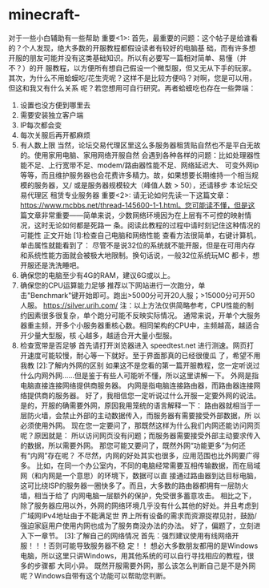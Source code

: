 # minecraft-
对于一些小白辅助有一些帮助
重要<1>:
首先，最重要的问题：这个帖子是给谁看的？个人发现，绝大多数的开服教程都假设读者有较好的电脑基
础，而有许多想开服的朋友可能并没有这类基础知识。所以有必要写一篇相对简单、易懂（并不？）的开
服教程，以方便所有想自己假设一个微型服，但又无从下手的玩家。
其次，为什么不用蛤蟆吃/花生壳呢？这样不是比较方便吗？对啊，您是可以用，但这和我又有什么关系
呢？若您想用可自行研究。再者蛤蟆吃也存在一些弊端：
1. 设置也没方便到哪里去
2. 需要安装独立客户端
3. IP每次都会变
4. 每次关服后再开都麻烦
5. 有人数上限
当然，论坛交易代理区里这么多服务器租赁贴自然也不是平白无故的。使用家用电脑、家用网络开服自然
会遇到各种各样的问题：比如处理器性能不足、上行宽带不足、modem/路由器性能不足、网络延迟大、
可变外网ip等等，而且维护服务器也会花费许多精力。故，如果想要长期维持一个相当规模的服务器，又/
或是服务器规模较大（峰值人数 > 50），还请移步 本论坛交易代理区 租赁专业服务器
重要<2>:
请无论如何先读一下这篇文章：https://www.mcbbs.net/thread-145600-1-1.html。您可能读不懂，但是这
篇文章非常重要——简单来说，少数网络环境因为在上层有不可控的映射情况，这时无论如何都是死路一
条。阅读此教程的过程中请时刻记住这种情况的可能性
正文开始
[1]:检查自己电脑和网络性能
查看方法很简单，右键计算机，单击属性就能看到了：
尽管不是说32位的系统就不能开服，但是在可用内存和系统性能方面就会被极大地限制。换句话说，一般32位系统玩MC
都卡，想开服还是洗洗睡吧。
2. 确保您的电脑至少有4G的RAM，建议6G或以上。
3. 确保您的CPU运算能力足够
推荐以下网站进行一次跑分，单击"Benchmark"键开始即可。跑出>5000分可开20人服；>15000分可开50人服。
https://silver.urih.com/
注：以上方法仅供简略参考，CPU性能的制约因素很多很复杂，单个跑分可能不反映实际情况。
通常来说，开单个大服务器重主频，开多个小服务器重核心数。相同架构的CPU中，主频越高，越适合开少量大型服，核
心越多，越适合开大量小型服。
4. 检查宽带是否足够
首先请打开浏览器进入 speedtest.net 进行测速。网页打开速度可能较慢，耐心等一下就好。至于界面那真的已经很傻瓜
了，希望不用我教
[2]:了解内外网的区别
如果这不是您看的第一篇开服教程，您一定听说过什么内网外网......但是鉴于有些人可能听不懂，所以这里讲解一下。
外网是指电脑直接连接网络提供商服务器。
内网是指电脑连接路由器，而路由器连接网络提供商的服务器。
好了，我相信您一定听说过什么开服一定要外网的说法。是的，开服的确需要外网，原因我用笼统的语言解释一下：
路由器就相当于一层防火墙，会禁止外部的主动数据传入，而服务器有需要接受外部数据，所
以必须使用外网。
现在您一定要问了，那既然这样为什么我们内网还能访问网页呢？原因就是：
所以访问网页没有问题；而服务器需要接受外部主动要求传入的数据，所以需要外网。
那您可能又要问了，既然外网“功能更多”为何还有“内网”存在呢？
不尽然，内网的好处其实也很多，应用范围也比外网要广得多。
比如，在同一个办公室内，不同的电脑经常需要互相传输数据，而在局域网（和内网是一个意思）的环境下，数据可以直
接通过路由器到达目标电脑，这可比绕ISP的服务器一圈快多了。而且，大多数的路由器都拥有一层防火墙，相当于给了
内网电脑一层额外的保护，免受很多蓄意攻击。
相比之下，除了服务器应用以外，外网的网络环境几乎没有什么其他的好处。并且考虑到广域网IPv4地址由于不能满足世
界上所有设备的需求而资源捉襟见肘，鼓励/强迫家庭用户使用内网也成为了服务商没办法的办法。
好了，偏题了，立刻进入下一章节。
[3]:了解自己的网络情况
首先：强烈建议使用有线网络开服！！！否则可能导致服务器不稳
定！！
想必大多数朋友都用的是Windows电脑，所以这里只讲Windows，用其他系统的可以自行寻找相应的教程，很多的步骤都
大同小异。
既然开服需要外网，那么该怎么判断自己是不是外网呢？Windows自带有这个功能可以帮助您判断。
